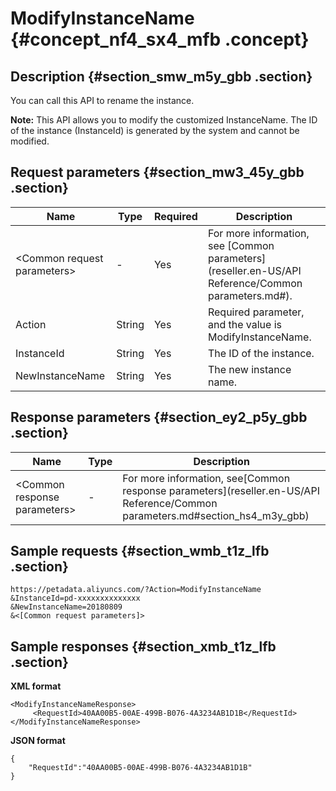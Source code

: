 # ModifyInstanceName {#concept_nf4_sx4_mfb .concept}

## Description {#section_smw_m5y_gbb .section}

You can call this API to rename the instance.

**Note:** This API allows you to modify the customized InstanceName. The ID of the instance \(InstanceId\) is generated by the system and cannot be modified.

## Request parameters {#section_mw3_45y_gbb .section}

|Name|Type|Required|Description|
|----|----|--------|-----------|
|<Common request parameters\>|-|Yes|For more information, see [Common parameters](reseller.en-US/API Reference/Common parameters.md#).|
|Action|String|Yes|Required parameter, and the value is ModifyInstanceName.|
|InstanceId|String|Yes|The ID of the instance.|
|NewInstanceName|String|Yes|The new instance name.|

## Response parameters {#section_ey2_p5y_gbb .section}

|Name|Type|Description|
|----|----|-----------|
|<Common response parameters\>|-|For more information, see[Common response parameters](reseller.en-US/API Reference/Common parameters.md#section_hs4_m3y_gbb)|

## Sample requests {#section_wmb_t1z_lfb .section}

```
https://petadata.aliyuncs.com/?Action=ModifyInstanceName
&InstanceId=pd-xxxxxxxxxxxxxx
&NewInstanceName=20180809
&<[Common request parameters]>
```

## Sample responses {#section_xmb_t1z_lfb .section}

**XML format**

```
<ModifyInstanceNameResponse>  
     <RequestId>40AA00B5-00AE-499B-B076-4A3234AB1D1B</RequestId>
</ModifyInstanceNameResponse>
```

**JSON format**

```
{
    "RequestId":"40AA00B5-00AE-499B-B076-4A3234AB1D1B"
}
```

